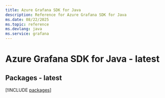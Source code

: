 ```yaml
---
title: Azure Grafana SDK for Java
description: Reference for Azure Grafana SDK for Java
ms.date: 08/22/2025
ms.topic: reference
ms.devlang: java
ms.service: grafana
---
```

# Azure Grafana SDK for Java - latest
## Packages - latest
[!INCLUDE [packages](grafana-index.md)]